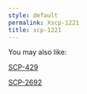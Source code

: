 ```yaml
---
style: default
permalink: Xscp-1221
title: scp-1221
---
```

You may also like:

[SCP-429](http://scp-wiki.net/scp-429)

[SCP-2692](http://scp-wiki.net/scp-2692)
